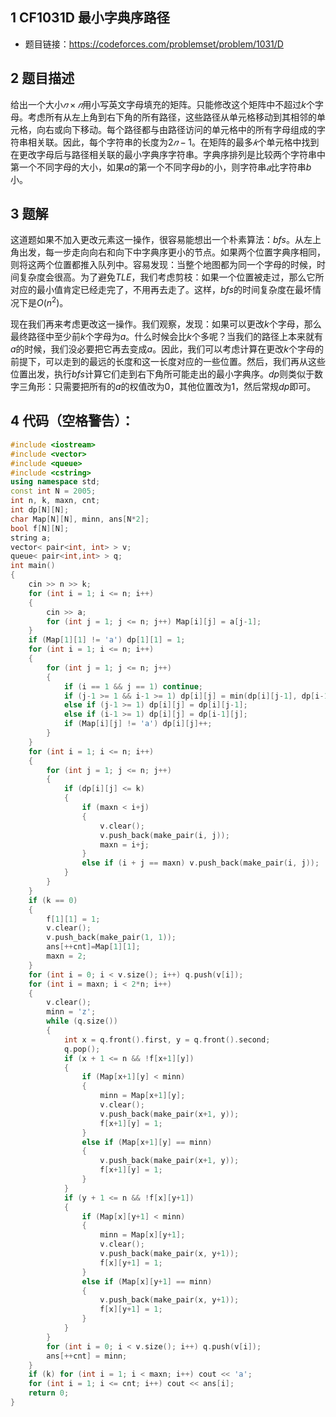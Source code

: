 ## 1 CF1031D 最小字典序路径
- 题目链接：https://codeforces.com/problemset/problem/1031/D
 
## 2 题目描述
给出一个大小$𝑛×𝑛$用小写英文字母填充的矩阵。只能修改这个矩阵中不超过$k$个字母。考虑所有从左上角到右下角的所有路径，这些路径从单元格移动到其相邻的单元格，向右或向下移动。每个路径都与由路径访问的单元格中的所有字母组成的字符串相关联。因此，每个字符串的长度为$2𝑛-1$。在矩阵的最多$𝑘$个单元格中找到在更改字母后与路径相关联的最小字典序字符串。字典序排列是比较两个字符串中第一个不同字母的大小，如果$a$的第一个不同字母$b$的小，则字符串$𝑎$比字符串$b$小。

## 3 题解

这道题如果不加入更改元素这一操作，很容易能想出一个朴素算法：$bfs$。从左上角出发，每一步走向向右和向下中字典序更小的节点。如果两个位置字典序相同，则将这两个位置都推入队列中。容易发现：当整个地图都为同一个字母的时候，时间复杂度会很高。为了避免$TLE$，我们考虑剪枝：如果一个位置被走过，那么它所对应的最小值肯定已经走完了，不用再去走了。这样，$bfs$的时间复杂度在最坏情况下是$O(n^2)$。

现在我们再来考虑更改这一操作。我们观察，发现：如果可以更改$k$个字母，那么最终路径中至少前$k$个字母为$a$。什么时候会比$k$个多呢？当我们的路径上本来就有$a$的时候，我们没必要把它再去变成$a$。因此，我们可以考虑计算在更改$k$个字母的前提下，可以走到的最远的长度和这一长度对应的一些位置。然后，我们再从这些位置出发，执行$bfs$计算它们走到右下角所可能走出的最小字典序。$dp$则类似于数字三角形：只需要把所有的$a$的权值改为$0$，其他位置改为$1$，然后常规$dp$即可。

## 4 代码（空格警告）：

```c++
#include <iostream>
#include <vector>
#include <queue>
#include <cstring>
using namespace std;
const int N = 2005;
int n, k, maxn, cnt;
int dp[N][N];
char Map[N][N], minn, ans[N*2];
bool f[N][N];
string a;
vector< pair<int, int> > v;
queue< pair<int,int> > q;
int main()
{
    cin >> n >> k;
    for (int i = 1; i <= n; i++)
    {
        cin >> a;
        for (int j = 1; j <= n; j++) Map[i][j] = a[j-1];
    }
    if (Map[1][1] != 'a') dp[1][1] = 1;
    for (int i = 1; i <= n; i++)
    {
        for (int j = 1; j <= n; j++)
        {
            if (i == 1 && j == 1) continue;
            if (j-1 >= 1 && i-1 >= 1) dp[i][j] = min(dp[i][j-1], dp[i-1][j]);
            else if (j-1 >= 1) dp[i][j] = dp[i][j-1];
            else if (i-1 >= 1) dp[i][j] = dp[i-1][j];
            if (Map[i][j] != 'a') dp[i][j]++;
        }
    }
    for (int i = 1; i <= n; i++)
    {
        for (int j = 1; j <= n; j++) 
        {
            if (dp[i][j] <= k)
            {
                if (maxn < i+j)
                {
                    v.clear();
                    v.push_back(make_pair(i, j));
                    maxn = i+j;
                }
                else if (i + j == maxn) v.push_back(make_pair(i, j));
            }
        }
    }
    if (k == 0)
    {
        f[1][1] = 1;
        v.clear();
        v.push_back(make_pair(1, 1));
        ans[++cnt]=Map[1][1];
        maxn = 2;
    }
    for (int i = 0; i < v.size(); i++) q.push(v[i]);
    for (int i = maxn; i < 2*n; i++)
    {
        v.clear();
        minn = 'z';
        while (q.size())
        {
            int x = q.front().first, y = q.front().second;
            q.pop();
            if (x + 1 <= n && !f[x+1][y])
            {
                if (Map[x+1][y] < minn)
                {
                    minn = Map[x+1][y];
                    v.clear();
                    v.push_back(make_pair(x+1, y));
                    f[x+1][y] = 1;
                }
                else if (Map[x+1][y] == minn)
                {
                    v.push_back(make_pair(x+1, y));
                    f[x+1][y] = 1;
                }
            }
            if (y + 1 <= n && !f[x][y+1])
            {
                if (Map[x][y+1] < minn)
                {
                    minn = Map[x][y+1];
                    v.clear();
                    v.push_back(make_pair(x, y+1));
                    f[x][y+1] = 1;
                }
                else if (Map[x][y+1] == minn)
                {
                    v.push_back(make_pair(x, y+1));
                    f[x][y+1] = 1;
                }
            }
        }
        for (int i = 0; i < v.size(); i++) q.push(v[i]);
        ans[++cnt] = minn;
    }
    if (k) for (int i = 1; i < maxn; i++) cout << 'a';
    for (int i = 1; i <= cnt; i++) cout << ans[i];
    return 0;
}
```

